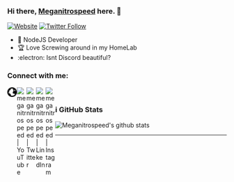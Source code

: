 ### Hi there, [Meganitrospeed][website] here. 👋

[![Website](https://img.shields.io/website?label=https://overclockhost.net/&style=for-the-badge&url=https://overclockhost.net/)][website]
[![Twitter Follow](https://img.shields.io/twitter/follow/Meganitrospeed?color=1DA1F2&logo=twitter&style=for-the-badge)](https://twitter.com/intent/follow?original_referer=https%3A%2F%2Fgithub.com%Meganitrospeed&screen_name=Meganitrospeed)

- 📖  NodeJS Developer
- 🏆  Love Screwing around in my HomeLab
- :electron: Isnt Discord beautiful?

### Connect with me:

<img align="left" alt="meganitrospeed" width="22px" src="https://raw.githubusercontent.com/iconic/open-iconic/master/svg/globe.svg" />
<img align="left" alt="meganitrospeed | YouTube" width="22px" src="https://cdn.jsdelivr.net/npm/simple-icons@v3/icons/youtube.svg" />
<img align="left" alt="meganitrospeed | Twitter" width="22px" src="https://cdn.jsdelivr.net/npm/simple-icons@v3/icons/twitter.svg" />
<img align="left" alt="meganitrospeed | LinkedIn" width="22px" src="https://cdn.jsdelivr.net/npm/simple-icons@v3/icons/linkedin.svg" />
<img align="left" alt="meganitrospeed | Instagram" width="22px" src="https://cdn.jsdelivr.net/npm/simple-icons@v3/icons/instagram.svg" />

<br />


### ℹ️ GitHub Stats

![Meganitrospeed's github stats](https://github-readme-stats.vercel.app/api?username=meganitrospeed)

---

[website]: https://overclockhost.net/
[twitter]: https://twitter.com/Meganitrospeed

